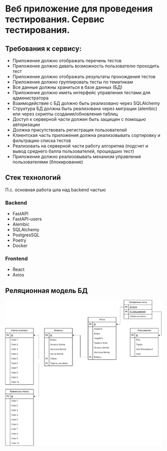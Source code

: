 # Веб приложение для проведения тестирования. Сервис тестирования.

## Требования к сервису:
- Приложение должно отображать перечень тестов
- Приложение должно давать возможность пользователю проходить тест
- Приложение должно отображать результаты прохождения тестов
- Приложение должно группировать тесты по тематикам
- Все данные должны храниться в базе данных (БД)
- Приложение должно иметь интерфейс управления тестами для администратора
- Взаимодействие с БД должно быть реализовано через SQLAlchemy
- Структура БД должна быть реализована через миграции (alembic) или через скрипты создания/обновления таблиц
- Доступ к серверной части должен быть защищен с помощью авторизации
- Должна присутствовать регистрация пользователей
- Клиентская часть приложения должна реализовывать сортировку и фильтрацию списка тестов
- Реализовать на серверной части работу алгоритма (подсчет и вывод среднего балла пользователей, прошедших тест)
- Приложение должно реализовывать механизм управления пользователями (блокирование)

## Стек технологий
П.с. основная работа шла над backend частью

### Backend
- FastAPI
- FastAPI-users
- Alembic
- SQLAlchemy
- PostgresSQL
- Poetry
- Docker

### Frontend
- React
- Axios

## Реляционная модель БД
![Текст, отображаемый при наведении мыши](https://github.com/levchig737/testingservice/blob/main/реляционная%20модель%20тестинг%20сервис.drawio.png)